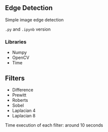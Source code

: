 ## Edge Detection
Simple image edge detection

`.py` and `.ipynb` version

### Libraries
- Numpy
- OpenCV
- Time

## Filters
- Difference
- Prewitt
- Roberts
- Sobel
- Laplacian 4
- Laplacian 8

Time execution of each filter: around 10 seconds
